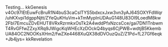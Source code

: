 Testing...
kkGenesis  v4Oc97IEtEuwFcBruR1N4buS3caCslTYS5bdxcxJxw3vn3yAJ64SOXYFdWqr/uhKXvpi1dgppNjtt/ZYeQuKHuVm+kTmMyplnUDAuG148U83Ol9LoedM8kw2FbI7EmcuZDvEHUT8VRxRzrmkxOsTk2A4wddPfxNzcsCce/gai7DN1TnbwmT4RvGFfwZZxyXRq9JWigcKqWHEcXzDOckQ4byqs6CjPWB+wdtjB5KkembUA84OC2NOOKsXHm2/fwZXe4468XuQX38dDVOuzQuZ/Z1Pd+fL27Gf6eqk+Jb4jys= kkRevelation
